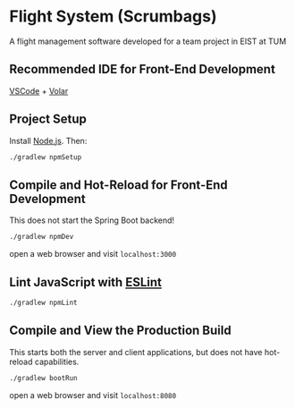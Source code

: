 # Flight System (Scrumbags)
A flight management software developed for a team project in EIST at TUM


## Recommended IDE for Front-End Development
[VSCode](https://code.visualstudio.com/) + [Volar](https://marketplace.visualstudio.com/items?itemName=Vue.volar)

## Project Setup
Install [Node.js](https://nodejs.org/en/download/package-manager/). Then:
```sh
./gradlew npmSetup
```

## Compile and Hot-Reload for Front-End Development
This does not start the Spring Boot backend!
```sh
./gradlew npmDev
```
open a web browser and visit `localhost:3000`
 
## Lint JavaScript with [ESLint](https://eslint.org/)
```sh
./gradlew npmLint
```

## Compile and View the Production Build
This starts both the server and client applications, but does not have hot-reload capabilities.
```sh
./gradlew bootRun
```
open a web browser and visit `localhost:8080`
